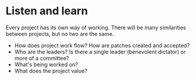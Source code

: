 # Listen and learn

Every project has its own way of working.  There will be many
similarities between projects, but no two are the same.

* How does project work flow?  How are patches created and accepted?
* Who are the leaders?  Is there a single leader (benevolent dictator) or more of a committee?
* What's being worked on?
* What does the project value?
